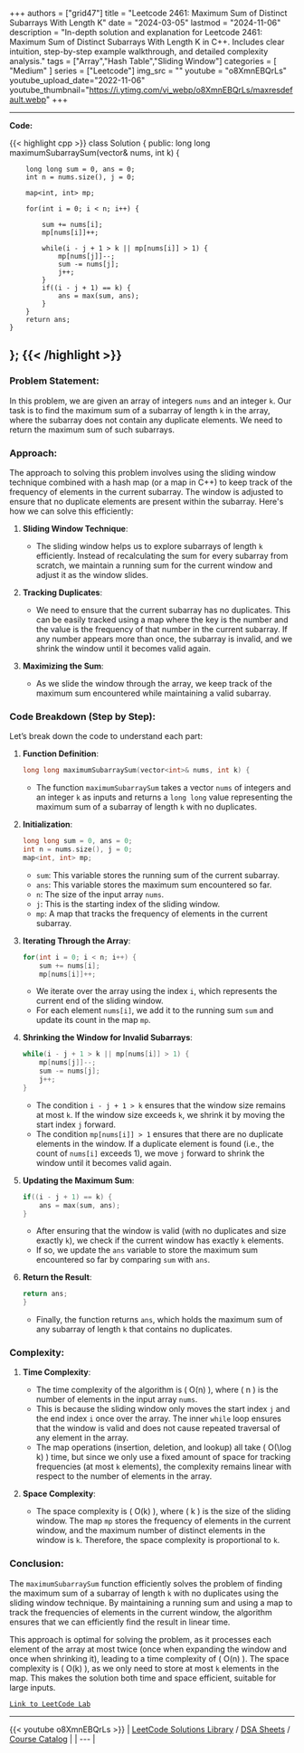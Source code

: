 
+++
authors = ["grid47"]
title = "Leetcode 2461: Maximum Sum of Distinct Subarrays With Length K"
date = "2024-03-05"
lastmod = "2024-11-06"
description = "In-depth solution and explanation for Leetcode 2461: Maximum Sum of Distinct Subarrays With Length K in C++. Includes clear intuition, step-by-step example walkthrough, and detailed complexity analysis."
tags = ["Array","Hash Table","Sliding Window"]
categories = [
    "Medium"
]
series = ["Leetcode"]
img_src = ""
youtube = "o8XmnEBQrLs"
youtube_upload_date="2022-11-06"
youtube_thumbnail="https://i.ytimg.com/vi_webp/o8XmnEBQrLs/maxresdefault.webp"
+++



---
**Code:**

{{< highlight cpp >}}
class Solution {
public:
    long long maximumSubarraySum(vector<int>& nums, int k) {
        
        long long sum = 0, ans = 0;
        int n = nums.size(), j = 0;
        
        map<int, int> mp;
        
        for(int i = 0; i < n; i++) {
            
            sum += nums[i];
            mp[nums[i]]++;
            
            while(i - j + 1 > k || mp[nums[i]] > 1) {
                mp[nums[j]]--;
                sum -= nums[j];
                j++;
            }
            if((i - j + 1) == k) {
                ans = max(sum, ans);
            }
        }
        return ans;
    }
};
{{< /highlight >}}
---

### Problem Statement:
In this problem, we are given an array of integers `nums` and an integer `k`. Our task is to find the maximum sum of a subarray of length `k` in the array, where the subarray does not contain any duplicate elements. We need to return the maximum sum of such subarrays.

### Approach:
The approach to solving this problem involves using the sliding window technique combined with a hash map (or a map in C++) to keep track of the frequency of elements in the current subarray. The window is adjusted to ensure that no duplicate elements are present within the subarray. Here's how we can solve this efficiently:

1. **Sliding Window Technique**: 
   - The sliding window helps us to explore subarrays of length `k` efficiently. Instead of recalculating the sum for every subarray from scratch, we maintain a running sum for the current window and adjust it as the window slides.
   
2. **Tracking Duplicates**:
   - We need to ensure that the current subarray has no duplicates. This can be easily tracked using a map where the key is the number and the value is the frequency of that number in the current subarray. If any number appears more than once, the subarray is invalid, and we shrink the window until it becomes valid again.

3. **Maximizing the Sum**:
   - As we slide the window through the array, we keep track of the maximum sum encountered while maintaining a valid subarray.

### Code Breakdown (Step by Step):

Let’s break down the code to understand each part:

1. **Function Definition**:
   ```cpp
   long long maximumSubarraySum(vector<int>& nums, int k) {
   ```
   - The function `maximumSubarraySum` takes a vector `nums` of integers and an integer `k` as inputs and returns a `long long` value representing the maximum sum of a subarray of length `k` with no duplicates.

2. **Initialization**:
   ```cpp
   long long sum = 0, ans = 0;
   int n = nums.size(), j = 0;
   map<int, int> mp;
   ```
   - `sum`: This variable stores the running sum of the current subarray.
   - `ans`: This variable stores the maximum sum encountered so far.
   - `n`: The size of the input array `nums`.
   - `j`: This is the starting index of the sliding window.
   - `mp`: A map that tracks the frequency of elements in the current subarray.

3. **Iterating Through the Array**:
   ```cpp
   for(int i = 0; i < n; i++) {
       sum += nums[i];
       mp[nums[i]]++;
   ```
   - We iterate over the array using the index `i`, which represents the current end of the sliding window.
   - For each element `nums[i]`, we add it to the running sum `sum` and update its count in the map `mp`.

4. **Shrinking the Window for Invalid Subarrays**:
   ```cpp
   while(i - j + 1 > k || mp[nums[i]] > 1) {
       mp[nums[j]]--;
       sum -= nums[j];
       j++;
   }
   ```
   - The condition `i - j + 1 > k` ensures that the window size remains at most `k`. If the window size exceeds `k`, we shrink it by moving the start index `j` forward.
   - The condition `mp[nums[i]] > 1` ensures that there are no duplicate elements in the window. If a duplicate element is found (i.e., the count of `nums[i]` exceeds 1), we move `j` forward to shrink the window until it becomes valid again.

5. **Updating the Maximum Sum**:
   ```cpp
   if((i - j + 1) == k) {
       ans = max(sum, ans);
   }
   ```
   - After ensuring that the window is valid (with no duplicates and size exactly `k`), we check if the current window has exactly `k` elements.
   - If so, we update the `ans` variable to store the maximum sum encountered so far by comparing `sum` with `ans`.

6. **Return the Result**:
   ```cpp
   return ans;
   }
   ```
   - Finally, the function returns `ans`, which holds the maximum sum of any subarray of length `k` that contains no duplicates.

### Complexity:

1. **Time Complexity**:
   - The time complexity of the algorithm is \( O(n) \), where \( n \) is the number of elements in the input array `nums`.
   - This is because the sliding window only moves the start index `j` and the end index `i` once over the array. The inner `while` loop ensures that the window is valid and does not cause repeated traversal of any element in the array.
   - The map operations (insertion, deletion, and lookup) all take \( O(\log k) \) time, but since we only use a fixed amount of space for tracking frequencies (at most `k` elements), the complexity remains linear with respect to the number of elements in the array.

2. **Space Complexity**:
   - The space complexity is \( O(k) \), where \( k \) is the size of the sliding window. The map `mp` stores the frequency of elements in the current window, and the maximum number of distinct elements in the window is `k`. Therefore, the space complexity is proportional to `k`.

### Conclusion:

The `maximumSubarraySum` function efficiently solves the problem of finding the maximum sum of a subarray of length `k` with no duplicates using the sliding window technique. By maintaining a running sum and using a map to track the frequencies of elements in the current window, the algorithm ensures that we can efficiently find the result in linear time.

This approach is optimal for solving the problem, as it processes each element of the array at most twice (once when expanding the window and once when shrinking it), leading to a time complexity of \( O(n) \). The space complexity is \( O(k) \), as we only need to store at most `k` elements in the map. This makes the solution both time and space efficient, suitable for large inputs.

[`Link to LeetCode Lab`](https://leetcode.com/problems/maximum-sum-of-distinct-subarrays-with-length-k/description/)

---
{{< youtube o8XmnEBQrLs >}}
| [LeetCode Solutions Library](https://grid47.xyz/leetcode/) / [DSA Sheets](https://grid47.xyz/sheets/) / [Course Catalog](https://grid47.xyz/courses/) |
| --- |
